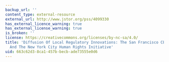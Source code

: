 ```yaml
---
backup_url: ''
content_type: external-resource
external_url: http://www.jstor.org/pss/4099330
has_external_licence_warning: true
has_external_license_warning: true
is_broken: ''
license: https://creativecommons.org/licenses/by-nc-sa/4.0/
title: 'Diffusion Of Local Regulatory Innovations: The San Francisco CEDAW Ordinance
  And The New York City Human Rights Initiative'
uid: 663c62d3-8ca1-457b-becb-ade73555e0d6
---
```

